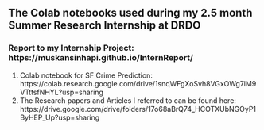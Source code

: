 <h2> The Colab notebooks used during my 2.5 month Summer Research Internship at DRDO </h2>
<h3> Report to my Internship Project: https://muskansinhapi.github.io/InternReport/ </h3>
<ol>
<li>
Colab notebook for SF Crime Prediction: https://colab.research.google.com/drive/1snqWFgXoSvh8VGxOWg7lM9VTttsfNHYL?usp=sharing
</li>
    
<li>The Research papers and Articles I referred to can be found here: https://drive.google.com/drive/folders/17o68aBrQ74_HCOTXUbNGOyP1ByHEP_Up?usp=sharing
</li>
</ol>
